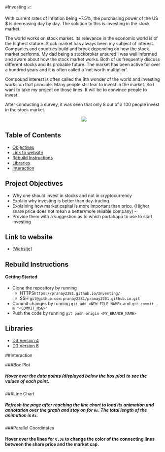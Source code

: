 #Investing 📈️

With current rates of inflation being ~7.5%, the purchasing power of the US $ is decreasing day by day. The solution to this is investing in the stock market.

The world works on stock market. Its relevance in the economic world is of the highest stature. Stock market has always been my subject of interest. Companies and countries build and break depending on how the stock market performs. My dad being a stockbroker ensured I was well informed and aware about how the stock market works. Both of us frequently discuss different stocks and its probable future. The market has been active for over a hundred years and it is often called a ‘net worth multiplier’.

Compound interest is often called the 8th wonder of the world and investing works on that principle. Many people still fear to invest in the market. So I want to take my project on those lines. It will be to convince people to invest.

After conducting a survey, it was seen that only 8 out of a 100 people invest in the stock market.


<p align="center">
  <kbd><img src="https://media.giphy.com/media/yDqL3q9s20beF3hdf5/giphy.gif"></img></kbd>
</p>

## Table of Contents

- [Objectives](#Objectives)
- [Link to website](#link)
- [Rebuild Instructions](#rebuild-instructions)
- [Libraries](#Libraries)
- [Interaction](#Interaction)


## Project Objectives

+ Why one should invest in stocks and not in cryptocurrency
+ Explain why investing is better than day-trading
+ Explaining how market capital is more important than price. (Higher share price does not mean a better/more reliable company) - 
+ Provide them with a suggestion as to which portal/app to use to start investing


## Link to website

+ [[Website](https://pranay2281.github.io/Investing/)]


## Rebuild Instructions

#### Getting Started
+ Clone the repository by running
  + HTTPS`https://pranay2281.github.io/Investing/`
  + SSH `git@github.com:pranay2281/pranay2281.github.io.git`
+ Commit changes by running `git add <NEW_FILE_NAME>` and `git commit -m "<COMMIT_MSG>"`
+ Push the code by running `git push origin <MY_BRANCH_NAME>`

## Libraries
+ [D3 Version 4](https://d3js.org/)
+ [D3 Version 6](https://d3js.org/) 

##Interaction

###Box Plot
##### Hover over the data points (displayed below the box plot) to see the values of each point.

###Line Chart
##### Refresh the page after reaching the line chart to load its animation and annotation over the graph and stay on for `6s`. The total length of the animation is `6s`.

###Parallel Coordinates
#### Hover over the lines for `0.3s` to change the color of the connecting lines between the share price and the market cap.
